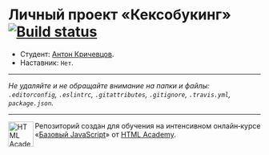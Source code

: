 # Личный проект «Кексобукинг» [![Build status][travis-image]][travis-url]

* Студент: [Антон Кричевцов](https://up.htmlacademy.ru/javascript/9/user/285581).
* Наставник: `Нет`.

---

_Не удаляйте и не обращайте внимание на папки и файлы:_<br>
_`.editorconfig`, `.eslintrc`, `.gitattributes`, `.gitignore`, `.travis.yml`, `package.json`._

---

<a href="https://htmlacademy.ru/intensive/javascript"><img align="left" width="50" height="50" title="HTML Academy" src="https://up.htmlacademy.ru/static/img/intensive/javascript/logo-for-github.svg"></a>

Репозиторий создан для обучения на интенсивном онлайн‑курсе «[Базовый JavaScript](https://htmlacademy.ru/intensive/javascript)» от [HTML Academy](https://htmlacademy.ru).

[travis-image]: https://travis-ci.org/htmlacademy-javascript/285581-keksobooking.svg?branch=master
[travis-url]: https://travis-ci.org/htmlacademy-javascript/285581-keksobooking
